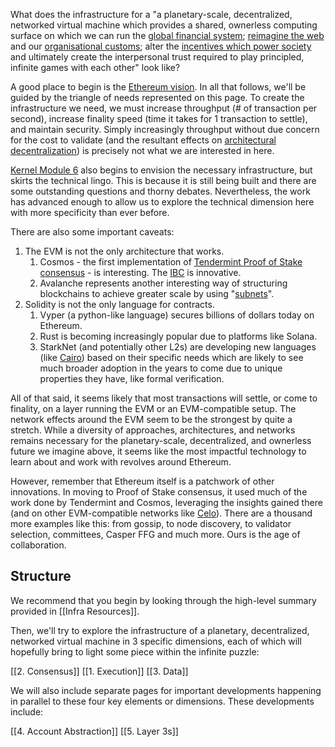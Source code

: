 What does the infrastructure for a "a planetary-scale, decentralized, networked virtual machine which provides a shared, ownerless computing surface on which we can run the [global financial system](https://www.kernel.community/en/learn/module-2/); [reimagine the web](https://www.kernel.community/en/learn/module-3) and our [organisational customs](https://www.kernel.community/en/learn/module-4); alter the [incentives which power society](https://www.kernel.community/en/learn/module-5) and ultimately create the interpersonal trust required to play principled, infinite games with each other" look like?

A good place to begin is the [Ethereum vision](https://ethereum.org/en/upgrades/vision/). In all that follows, we'll be guided by the triangle of needs represented on this page. To create the infrastructure we need, we must increase throughput (# of transaction per second), increase finality speed (time it takes for 1 transaction to settle), and maintain security. Simply increasingly throughput without due concern for the cost to validate (and the resultant effects on [architectural decentralization](https://medium.com/@VitalikButerin/the-meaning-of-decentralization-a0c92b76a274)) is precisely not what we are interested in here.

[Kernel Module 6](https://www.kernel.community/en/learn/module-6) also begins to envision the necessary infrastructure, but skirts the technical lingo. This is because it is still being built and there are some outstanding questions and thorny debates. Nevertheless, the work has advanced enough to allow us to explore the technical dimension here with more specificity than ever before.

There are also some important caveats:

1. The EVM is not the only architecture that works. 
	1. Cosmos - the first implementation of [Tendermint Proof of Stake consensus](https://blog.cosmos.network/tendermint-explained-bringing-bft-based-pos-to-the-public-blockchain-domain-f22e274a0fdb) - is interesting. The [IBC](https://tutorials.cosmos.network/academy/3-ibc/1-what-is-ibc.html) is innovative.
	2. Avalanche represents another interesting way of structuring blockchains to achieve greater scale by using "[subnets](https://docs.avax.network/subnets)".
2. Solidity is not the only language for contracts.
	1. Vyper (a python-like language) secures billions of dollars today on Ethereum.
	2. Rust is becoming increasingly popular due to platforms like Solana.
	3. StarkNet (and potentially other L2s) are developing new languages (like [Cairo](https://www.cairo-lang.org/docs/index.html)) based on their specific needs which are likely to see much broader adoption in the years to come due to unique properties they have, like formal verification.

All of that said, it seems likely that most transactions will settle, or come to finality, on a layer running the EVM or an EVM-compatible setup. The network effects around the EVM seem to be the strongest by quite a stretch. While a diversity of approaches, architectures, and networks remains necessary for the planetary-scale, decentralized, and ownerless future we imagine above, it seems like the most impactful technology to learn about and work with revolves around Ethereum.

However, remember that Ethereum itself is a patchwork of other innovations. In moving to Proof of Stake consensus, it used much of the work done by Tendermint and Cosmos, leveraging the insights gained there (and on other EVM-compatible networks like [Celo](https://blog.celo.org/the-next-chapter-introducing-celo-2-0-by-clabs-b535db54a564)). There are a thousand more examples like this: from gossip, to node discovery, to validator selection, committees, Casper FFG and much more. Ours is the age of collaboration.

## Structure

We recommend that you begin by looking through the high-level summary provided in [[Infra Resources]].

Then, we'll try to explore the infrastructure of a planetary, decentralized, networked virtual machine in 3 specific dimensions, each of which will hopefully bring to light some piece within the infinite puzzle:

[[2. Consensus]]
[[1. Execution]]
[[3. Data]]

We will also include separate pages for important developments happening in parallel to these four key elements or dimensions. These developments include:

[[4. Account Abstraction]]
[[5. Layer 3s]]